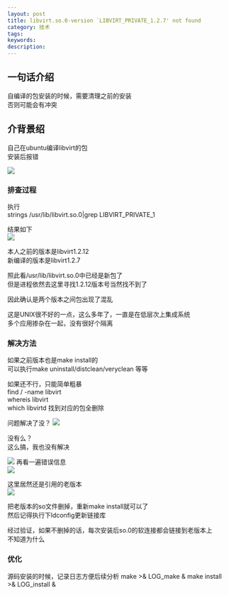 ```yaml
---
layout: post
title: libvirt.so.0-version `LIBVIRT_PRIVATE_1.2.7' not found 
category: 技术
tags: 
keywords: 
description: 
---
```


## 一句话介绍 ##

自编译的包安装的时候，需要清理之前的安装  
否则可能会有冲突  

## 介背景绍 ##

自己在ubuntu编译libvirt的包  
安装后报错  

![](http://i.imgur.com/2u9dPSj.png)

### 排查过程 ###

执行  
strings /usr/lib/libvirt.so.0|grep LIBVIRT_PRIVATE_1  

结果如下  
![](http://i.imgur.com/2csf6cn.png)

本人之前的版本是libvirt1.2.12  
新编译的版本是libvirt1.2.7

照此看/usr/lib/libvirt.so.0中已经是新包了  
但是进程依然去这里寻找1.2.12版本号当然找不到了  

因此确认是两个版本之间包出现了混乱  

这是UNIX很不好的一点，这么多年了，一直是在低层次上集成系统  
多个应用掺杂在一起，没有很好个隔离  

### 解决方法 ###

如果之前版本也是make install的  
可以执行make uninstall/distclean/veryclean 等等  

如果还不行，只能简单粗暴  
find / -name libvirt  
whereis libvirt  
which libvirtd
找到对应的包全删除


问题解决了没？
![](http://i.imgur.com/N6w9LSH.png)

没有么？  
这么搞，我也没有解决  

![](http://i.imgur.com/2u9dPSj.png)
再看一遍错误信息  
![](http://i.imgur.com/8K6kol6.png)

这里居然还是引用的老版本  
![](http://i.imgur.com/p8SEwEK.png) 

把老版本的so文件删掉，重新make install就可以了  
然后记得执行下ldconfig更新链接库   

经过验证，如果不删掉的话，每次安装后so.0的软连接都会链接到老版本上  
不知道为什么  


### 优化 ###

源码安装的时候，记录日志方便后续分析
make >& LOG_make &
make install >& LOG_install &